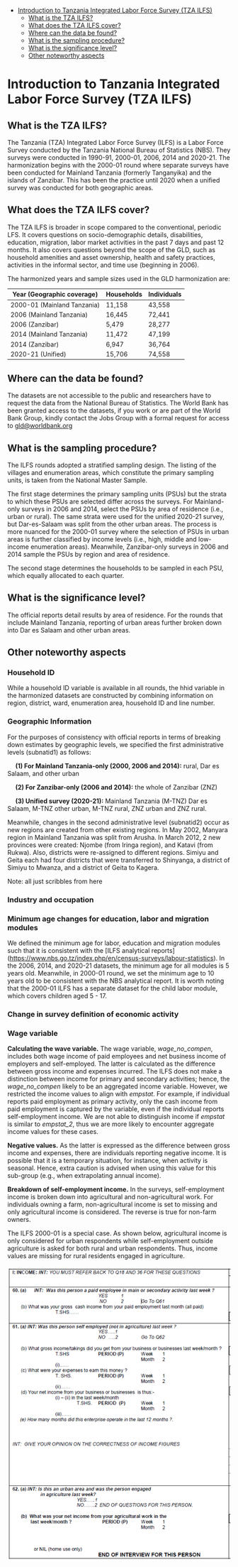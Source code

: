 
-   [Introduction to Tanzania Integrated Labor Force Survey (TZA ILFS)](#introduction-to-tanzania-integrated-labor-force-survey-tza-ilfs)
    -   [What is the TZA ILFS?](#what-is-the-tza-ilfs)
    -   [What does the TZA ILFS cover?](#what-does-the-tza-ilfs-cover)
    -   [Where can the data be found?](#where-can-the-data-be-found)
    -   [What is the sampling
        procedure?](#what-is-the-sampling-procedure)
    -   [What is the significance
        level?](#what-is-the-significance-level)
    -   [Other noteworthy aspects](#other-noteworthy-aspects)

# Introduction to Tanzania Integrated Labor Force Survey (TZA ILFS)

## What is the TZA ILFS?

The Tanzania (TZA) Integrated Labor Force Survey (ILFS) is a Labor Force Survey conducted by the Tanzania National Bureau of Statistics (NBS). They surveys were conducted in 1990-91, 2000-01, 2006, 2014 and 2020-21. The harmonization begins with the 2000-01 round where separate surveys have been conducted for Mainland Tanzania (formerly Tanganyika) and the islands of Zanzibar. This has been the practice until 2020 when a unified survey was conducted for both geographic areas.

## What does the TZA ILFS cover?

The TZA ILFS is broader in scope compared to the conventional, periodic LFS. It covers questions on socio-demographic details, disabilities, education, migration, labor market activities in the past 7 days and past 12 months. It also covers questions beyond the scope of the GLD, such as household amenities and asset ownership, health and safety practices, activities in the informal sector, and time use (beginning in 2006). 

The harmonized years and sample sizes used in the GLD harmonization are:

| **Year (Geographic coverage)** | **Households** | **Individuals** |
|--------------------------------|----------------|-----------------|
| 2000-01 (Mainland Tanzania)    | 11,158         | 43,558          |
| 2006 (Mainland Tanzania)       | 16,445         | 72,441          |
| 2006 (Zanzibar)                | 5,479          | 28,277          |
| 2014 (Mainland Tanzania)       | 11,472         | 47,199          |
| 2014 (Zanzibar)                | 6,947          | 36,764          |
| 2020-21 (Unified)              | 15,706         | 74,558          |

## Where can the data be found?

The datasets are not accessible to the public and researchers have to request the data from the National Bureau of Statistics. The World Bank has been granted access to the datasets, if you work or are part of the World Bank Group, kindly contact the Jobs Group with a formal request for access to gld@worldbank.org

## What is the sampling procedure?

The ILFS rounds adopted a stratified sampling design. The listing of the villages and enumeration areas, which constitute the primary sampling units, is taken from the National Master Sample.

The first stage determines the primary sampling units (PSUs) but the strata to which these PSUs are selected differ across the surveys. For Mainland-only surveys in 2006 and 2014, select the PSUs by area of residence (i.e., urban or rural). The same strata were used for the unified 2020-21 survey, but Dar-es-Salaam was split from the other urban areas. The process is more nuanced for the 2000-01 survey where the selection of PSUs in urban areas is further classified by income levels (i.e., high, middle and low-income enumeration areas). Meanwhile, Zanzibar-only surveys in 2006 and 2014 sample the PSUs by region and area of residence.  

The second stage determines the households to be sampled in each PSU, which equally allocated to each quarter.  

## What is the significance level?

The official reports detail results by area of residence. For the rounds that include Mainland Tanzania, reporting of urban areas further broken down into Dar es Salaam and other urban areas.

## Other noteworthy aspects

### Household ID

While a household ID variable is available in all rounds, the hhid variable in the harmonized datasets are constructed by combining information on region, district, ward, enumeration area, household ID and line number. 

### Geographic Information

For the purposes of consistency with official reports in terms of breaking down estimates by geographic levels, we specified the first administrative levels (subnatid1) as follows:

&emsp; **(1)	For Mainland Tanzania-only (2000, 2006 and 2014):** rural, Dar es Salaam, and other urban

&emsp; **(2)	For Zanzibar-only (2006 and 2014):** the whole of Zanzibar (ZNZ)

&emsp; **(3)	Unified survey (2020-21):** Mainland Tanzania (M-TNZ) Dar es Salaam, M-TNZ other urban, M-TNZ rural, ZNZ urban and ZNZ rural.

Meanwhile, changes in the second administrative level (subnatid2) occur as new regions are created from other existing regions. In May 2002, Manyara region in Mainland Tanzania was split from Arusha. In March 2012, 2 new provinces were created: Njombe (from Iringa region), and Katavi (from Rukwa). Also, districts were re-assigned to different regions. Simiyu and Geita each had four districts that were transferred to Shinyanga, a district of Simiyu to Mwanza, and a district of Geita to Kagera.

Note: all just scribbles from here

### Industry and occupation

### Minimum age changes for education, labor and migration modules

We defined the minimum age for labor, education and migration modules such that it is consistent with the [ILFS analytical reports] (https://www.nbs.go.tz/index.php/en/census-surveys/labour-statistics). In the 2006, 2014, and 2020-21 datasets, the minimum age for all modules is 5 years old. Meanwhile, in 2000-01 round, we set the minimum age to 10 years old to be consistent with the NBS analytical report. It is worth noting that the 2000-01 ILFS has a separate dataset for the child labor module, which covers children aged 5 - 17. 

### Change in survey definition of economic activity



### Wage variable

**Calculating the wave variable.** The wage variable, *wage_no_compen*, includes both wage income of paid employees and net business income of employers and self-employed. The latter is calculated as the difference between gross income and expenses incurred. The ILFS does not make a distinction between income for primary and secondary activities; hence, the *wage_no_compen* likely to be an aggregated income variable. However, we restricted the income values to align with *empstat*. For example, if individual reports paid employment as primary activity, only the cash income from paid employment is captured by the variable, even if the individual reports self-employment income. We are not able to distinguish income if *empstat* is similar to *empstat_2*, thus we are more likely to encounter aggregate income values for these cases.

**Negative values.**  As the latter is expressed as the difference between gross income and expenses, there are individuals reporting negative income. It is possible that it is a temporary situation, for instance, when activity is seasonal. Hence, extra caution is advised when using this value for this sub-group (e.g., when extrapolating annual income).

**Breakdown of self-employment income.** In the surveys, self-employment income is broken down into agricultural and non-agricultural work. For individuals owning a farm, non-agricultural income is set to missing and only agricultural income is considered. The reverse is true for non-farm owners. 

The ILFS 2000-01 is a special case. As shown below, agricultural income is only considered for urban respondents while self-employment outside agriculture is asked for both rural and urban respondents. Thus, income values are missing for rural residents engaged in agriculture. 

![image](Utilities/Survey_nonag_ag.PNG)


